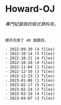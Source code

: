
# Howard-OJ

###### 專門紀錄我的程式資料夾。

`總共完成了 40 個題目。`

``` 
- 2022-09-30 (4 files)
- 2022-10-14 (5 files)
- 2022-10-21 (4 files)
- 2022-10-28 (4 files)
- 2022-11-04 (1 files)
- 2022-12-16 (3 files)
- 2022-12-23 (3 files)
- 2023-01-06 (1 files)
- 2023-02-17 (5 files)
- 2023-02-24 (3 files)
- 2023-03-10 (4 files)
- 2023-04-07 (3 files)
```
